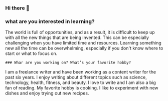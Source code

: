 ### Hi there 👋


   ### what are you interested in learning?
The world is full of opportunities, and as a result, it is difficult to keep up with all the new things that are being invented. This can be especially challenging when you have limited time and resources. Learning something new all the time can be overwhelming, especially if you don't know where to start or what to focus on.

    ### Whar are you working on? What’s your favorite hobby?
  I am a freelance writer and have been working as a content writer for the past six years. I enjoy writing about different topics such as science, technology, health, fitness, and beauty. I love to write and I am also a big fan of reading. My favorite hobby is cooking. I like to experiment with new dishes and enjoy trying out new recipes.









